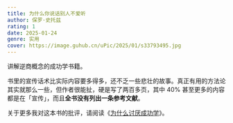 ```yaml
---
title: 为什么你说话别人不爱听
author: 保罗·史托兹
rating: 1
date: 2025-01-24
genre: 实用
cover: https://image.guhub.cn/uPic/2025/01/s33793495.jpg
---
```


讲解逆商概念的成功学书籍。

书里的宣传话术比实际内容要多得多，还不乏一些悲壮的故事。真正有用的方法论其实就那么一些，但作者很能扯，硬是写了两百多页，其中 40% 甚至更多的内容都是在「宣传」，而且**全书没有列出一条参考文献**。

关于更多我对这本书的批评，请阅读《[为什么讨厌成功学](/posts/为什么讨厌成功学)》。